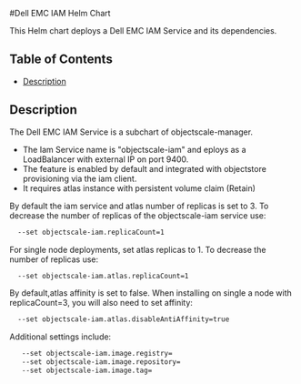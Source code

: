 #Dell EMC IAM  Helm Chart

This Helm chart deploys a Dell EMC IAM Service and its dependencies.

## Table of Contents

* [Description](#description)

## Description

The Dell EMC IAM Service is a subchart of objectscale-manager.

- The Iam Service name is "objectscale-iam" and eploys as a LoadBalancer with external IP on port 9400. 
- The feature is enabled by default and integrated with objectstore provisioning via the iam client. 
- It requires  atlas instance with persistent volume claim (Retain)


By default the iam service and atlas number of replicas is set to 3.
To decrease the number of replicas of the objectscale-iam service use:
```bash
  --set objectscale-iam.replicaCount=1
```

For single node deployments, set atlas replicas to 1.
To decrease the number of replicas use:
```bash
  --set objectscale-iam.atlas.replicaCount=1
```

By default,atlas affinity is set to false. When installing on single a node with replicaCount=3, you will also need to set affinity:
```bash
  --set objectscale-iam.atlas.disableAntiAffinity=true
```
Additional settings include:
```bash
   --set objectscale-iam.image.registry=
   --set objectscale-iam.image.repository=
   --set objectscale-iam.image.tag=
```

